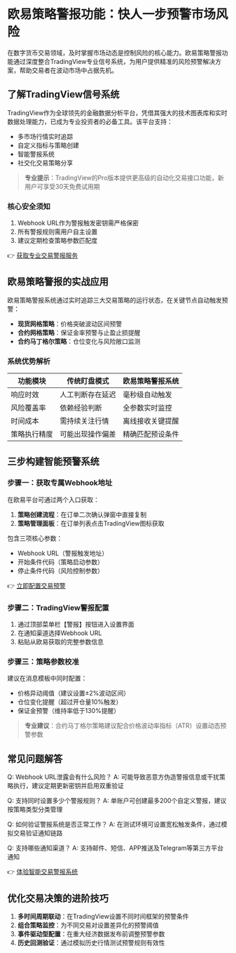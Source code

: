 # 欧易策略警报功能：快人一步预警市场风险

在数字货币交易领域，及时掌握市场动态是控制风险的核心能力。欧易策略警报功能通过深度整合TradingView专业信号系统，为用户提供精准的风险预警解决方案，帮助交易者在波动市场中占据先机。

## 了解TradingView信号系统

TradingView作为全球领先的金融数据分析平台，凭借其强大的技术图表库和实时数据处理能力，已成为专业投资者的必备工具。该平台支持：
- 多市场行情实时追踪
- 自定义指标与策略创建
- 智能警报系统
- 社交化交易策略分享

> **专业提示**：TradingView的Pro版本提供更高级的自动化交易接口功能，新用户可享受30天免费试用期

### 核心安全须知
1. Webhook URL作为警报触发密钥需严格保密
2. 所有警报规则需用户自主设置
3. 建议定期检查策略参数匹配度

👉 [获取专业交易警报服务](https://bit.ly/okx_welcome)

## 欧易策略警报的实战应用

欧易策略警报系统通过实时追踪三大交易策略的运行状态，在关键节点自动触发预警：
- **现货网格策略**：价格突破波动区间预警
- **合约网格策略**：保证金率预警与止盈止损提醒
- **合约马丁格尔策略**：仓位变化与风险敞口监测

### 系统优势解析
| 功能模块       | 传统盯盘模式       | 欧易策略警报系统   |
|----------------|--------------------|--------------------|
| 响应时效       | 人工判断存在延迟   | 毫秒级自动触发     |
| 风险覆盖率     | 依赖经验判断       | 全参数实时监控     |
| 时间成本       | 需持续关注行情     | 离线接收关键提醒   |
| 策略执行精度   | 可能出现操作偏差   | 精确匹配预设条件   |

## 三步构建智能预警系统

### 步骤一：获取专属Webhook地址
在欧易平台可通过两个入口获取：
1. **策略创建流程**：在订单二次确认弹窗中直接复制
2. **策略管理面板**：在订单列表点击TradingView图标获取

包含三项核心参数：
- Webhook URL（警报触发地址）
- 开始条件代码（策略启动参数）
- 停止条件代码（风险控制参数）

👉 [立即配置交易预警](https://bit.ly/okx_welcome)

### 步骤二：TradingView警报配置
1. 通过顶部菜单栏【警报】按钮进入设置界面
2. 在通知渠道选择Webhook URL
3. 粘贴从欧易获取的完整参数信息

### 步骤三：策略参数校准
建议在消息模板中同时配置：
- 价格异动阈值（建议设置±2%波动区间）
- 仓位变化提醒（超过开仓量10%触发）
- 保证金预警（维持率低于130%提醒）

> **专业建议**：合约马丁格尔策略建议配合价格波动率指标（ATR）设置动态预警参数

## 常见问题解答

Q: Webhook URL泄露会有什么风险？
A: 可能导致恶意方伪造警报信息或干扰策略执行，建议定期更新密钥并启用双重验证

Q: 支持同时设置多少个警报规则？
A: 单账户可创建最多200个自定义警报，建议按策略类型分类管理

Q: 如何验证警报系统是否正常工作？
A: 在测试环境可设置宽松触发条件，通过模拟交易验证通知链路

Q: 支持哪些通知渠道？
A: 支持邮件、短信、APP推送及Telegram等第三方平台通知

👉 [体验智能交易警报系统](https://bit.ly/okx_welcome)

## 优化交易决策的进阶技巧

1. **多时间周期联动**：在TradingView设置不同时间框架的预警条件
2. **组合策略监控**：为不同交易对设置差异化的预警阈值
3. **事件驱动型配置**：在重大经济数据发布前调整预警参数
4. **历史回测验证**：通过模拟历史行情测试预警规则有效性
